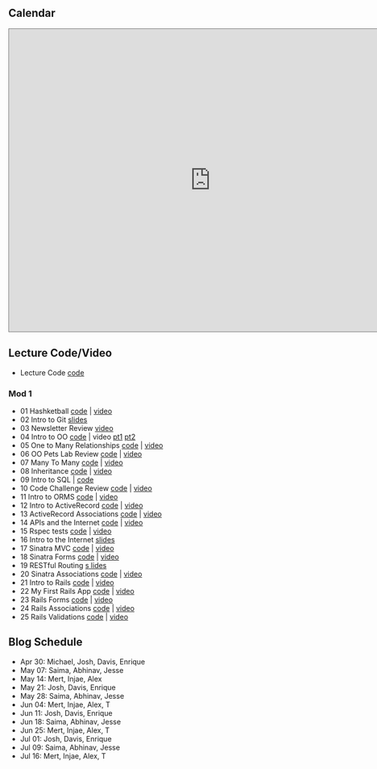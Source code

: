 ## Calendar


<iframe src="https://calendar.google.com/calendar/embed?height=600&amp;wkst=1&amp;bgcolor=%23616161&amp;ctz=America%2FNew_York&amp;src=ZmxhdGlyb25zY2hvb2wuY29tX3YxbzdtNW1vYmdyaTg0MzJoZzdqMmthZ2w4QGdyb3VwLmNhbGVuZGFyLmdvb2dsZS5jb20&amp;src=ZmxhdGlyb25zY2hvb2wuY29tX2UzcTBybHE5a3JtZ3Mza3VhMDVyNzEydW80QGdyb3VwLmNhbGVuZGFyLmdvb2dsZS5jb20&amp;color=%23D50000&amp;color=%23A79B8E&amp;mode=WEEK" style="border:solid 1px #777" width="800" height="600" frameborder="0" scrolling="no"></iframe>

## Lecture Code/Video
- Lecture Code [code](https://github.com/learn-co-students/dc-web-042020)

### Mod 1
- 01 Hashketball [code](https://github.com/learn-co-students/dc-web-042020/tree/master/01-hashketball-review) | [video](https://wework.zoom.com/rec/share/6NcpJJPA0llJGJ3rtRHmW5IMAoL3aaa8gyIZ-PMLzx5I7KTWdE52g83cpLT2gtHq?startTime=1587405664000)
- 02 Intro to Git [slides](https://docs.google.com/presentation/d/1Zh2_zB7UB8iFTOyq9bbyiEbzjzDULHaYINCNl912iEE/edit?usp=sharing)
- 03 Newsletter Review [video](https://wework.zoom.com/rec/share/-9xrLoih-VFIQ9LuynPTRKgzBIHLaaa8gShN8vQJnk2rTI7DEMJH_zfREvFtfW8b?startTime=1587498583000)
- 04 Intro to OO [code](https://github.com/learn-co-students/dc-web-042020/tree/master/03-intro-to-oo) | video [pt1](https://wework.zoom.com/rec/share/_tx7EZGo_ElOfq_p9E2YRfUkRYjJaaa81SAfqPAJxUklsZ6pSZTnL70wYnML8QQS?startTime=1587564106000) [pt2](https://wework.zoom.com/rec/share/48BTEJau1HxOHqud0x_iWKI_IrW6X6a823Qaq6VYzRn1MJ89TaarMCuC3s2XGJvR?startTime=1587569371000)
- 05 One to Many Relationships [code](https://github.com/learn-co-students/dc-web-042020/tree/master/04-one-to-many) | [video](https://wework.zoom.com/rec/share/189sFbLd3GFOfdaX5x-OapwmBL-5aaa8gXRMq6JYnU512ffURNoBiXhTb_gWaOPT?startTime=1587650284000)
- 06 OO Pets Lab Review [code](https://github.com/learn-co-students/dc-web-042020/tree/master/05-oo-pets-lab-review) | [video](https://youtu.be/2goptV3SB7U)
- 07 Many To Many [code](https://github.com/learn-co-students/dc-web-042020/tree/master/06-many-to-many) | [video](https://wework.zoom.com/rec/share/ufFQEaz7-3tIXYHB42DCfa8cLrbIaaa8hHAX_acEzEYISkulJdJvb8GnDEAJ3715?startTime=1587736839000)
- 08 Inheritance [code](https://github.com/learn-co-students/dc-web-042020/tree/master/07-inheritance) | [video](https://wework.zoom.com/rec/share/6ugld7PUq2FIfoGS0G3wapMcOIHbT6a81yZK-vANmUcXzo-pD3VL1xleG_rgPGSI?startTime=1587995850000)
- 09 Intro to SQL | [code](https://github.com/learn-co-students/dc-web-042020/tree/master/08-intro-to-sql)
- 10 Code Challenge Review [code](https://github.com/learn-co-students/dc-web-042020/tree/master/09-code-challenge-review) | [video](https://wework.zoom.com/rec/share/449_LpzQ32RLHtbh8EaEfrE_AYG-eaa8h3BLrqdYzk-Sxb6qixs2nkA1DTP7TRsf?startTime=1588103913000)
- 11 Intro to ORMS [code](https://github.com/learn-co-students/dc-web-042020/tree/master/10-intro-to-orms) | [video](https://wework.zoom.com/rec/share/-9VLF6_83FxIGK_g0WT8AYl-OoPfX6a82ycb-PtbyHdq9azLw-gzQgN9OqimG3E?startTime=1588186685000)
- 12 Intro to ActiveRecord [code](https://github.com/learn-co-students/dc-web-042020/tree/master/11-intro-to-active-record) | [video](https://wework.zoom.com/rec/share/wPN4M5ur9DxIeJGKzWHvfoUMBtT7T6a82iMc8vYPyhyDNMwULKBRh-kQkdHp25OH?startTime=1588255170000)
- 13 ActiveRecord Associations [code](https://github.com/learn-co-students/dc-web-042020/tree/master/12-active-record-associations) | [video](https://wework.zoom.com/rec/share/_NRKKOupxFtLUIHt7nvvQYgMOrj3aaa80CdM_fNYyEj-RUkGud0GmAVxvpgqO4NM?startTime=1588341263000)
- 14 APIs and the Internet [code](https://github.com/learn-co-students/dc-web-042020/tree/master/13-apis-and-the-internet) | [video](https://wework.zoom.com/rec/share/7-1qBYDuxD5IfaPt9xDxQI5mA6LDX6a8gCAY-vUKzR5t-g-mjhzuszEk8FCMc3fq?startTime=1588600835000)
- 15 Rspec tests [code](https://github.com/learn-co-students/dc-web-042020/tree/master/14-intro-to-testing) | [video](https://wework.zoom.us/rec/play/6JItdL_-qjs3TteTuASDVqJ4W9S6f66shycYqaVbmR21W3UHZwX0NbEUZm2P6qnBIZLSHRuzlxGVqXI?autoplay=true&startTime=1588860171000)
- 16 Intro to the Internet [slides](https://docs.google.com/presentation/d/1-UeyVVv1FLZ8QtHHv7gSofPDLBxOLPwMZoZk0ls8RkM/edit?usp=sharing)
- 17 Sinatra MVC [code](https://github.com/learn-co-students/dc-web-042020/tree/master/15-intro-to-sinatra) | [video](https://wework.zoom.com/rec/share/6fx8A5zb7H1OXJ3f0BjxB5YOL8fseaa80SAY_qdcxR0OtdgH-JkLGhVQ-C48N8iW?startTime=1589202679000)
- 18 Sinatra Forms [code](https://github.com/learn-co-students/dc-web-042020/tree/master/16-sinatra-forms) | [video](https://youtu.be/LaahdmfBtN4)
- 19 RESTful Routing [s
lides](https://docs.google.com/presentation/d/164WexcwsMlilw9Ojv1mSa0l2-QjQCYIPdfHBVWyGeWY/edit?usp=sharing)
- 20 Sinatra Associations [code](17-sinatra-associated-objects) | [video](https://youtu.be/sCe6uAPdPh8)
- 21 Intro to Rails [code](https://github.com/learn-co-students/dc-web-042020/tree/master/18_intro_to_rails) | [video](https://youtu.be/4oDqhKbYecY)
- 22 My First Rails App [code](https://github.com/learn-co-students/dc-web-042020/tree/master/19-rails-crud) | [video](https://youtu.be/jO4HtM9TF1Q)
- 23 Rails Forms [code](https://github.com/learn-co-students/dc-web-042020/tree/master/20-rails-forms) | [video](https://wework.zoom.us/rec/play/vpErdOmp-2g3GYHBuQSDBPZ5W9S5KK6sgSYb-PMOzBu1ViQBZlqiZ-ASZOoLhBH9A1n4uFkJJhHKkI0D?autoplay=true&startTime=1586188233000)
- 24 Rails Associations [code](https://github.com/learn-co-students/dc-web-042020/tree/master/21-rails-associations) | [video](https://wework.zoom.com/rec/share/tZB_DLDI2GRIQa__8mOGXpEzL73lX6a80ycW_PENzkkbSd89q97mqQ3ZogQLBiM5?startTime=1589896951000)
- 25 Rails Validations [code](https://github.com/learn-co-students/dc-web-042020/tree/master/22-validations) | [video]()

## Blog Schedule
- Apr 30: Michael, Josh, Davis, Enrique
- May 07: Saima, Abhinav, Jesse
- May 14: Mert, Injae, Alex
- May 21: Josh, Davis, Enrique
- May 28: Saima, Abhinav, Jesse
- Jun 04: Mert, Injae, Alex, T
- Jun 11: Josh, Davis, Enrique
- Jun 18: Saima, Abhinav, Jesse
- Jun 25: Mert, Injae, Alex, T
- Jul 01: Josh, Davis, Enrique
- Jul 09: Saima, Abhinav, Jesse
- Jul 16: Mert, Injae, Alex, T

